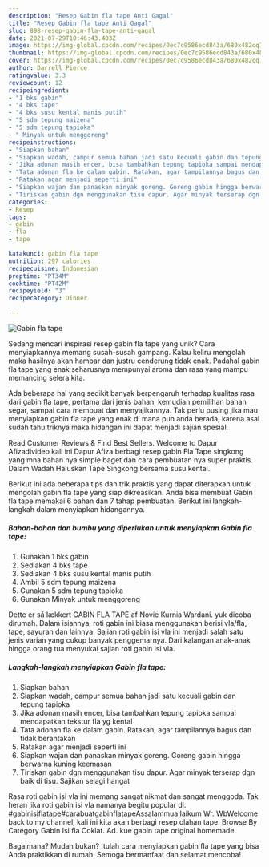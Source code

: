 ```yaml
---
description: "Resep Gabin fla tape Anti Gagal"
title: "Resep Gabin fla tape Anti Gagal"
slug: 898-resep-gabin-fla-tape-anti-gagal
date: 2021-07-29T10:46:43.403Z
image: https://img-global.cpcdn.com/recipes/0ec7c9586ecd843a/680x482cq70/gabin-fla-tape-foto-resep-utama.jpg
thumbnail: https://img-global.cpcdn.com/recipes/0ec7c9586ecd843a/680x482cq70/gabin-fla-tape-foto-resep-utama.jpg
cover: https://img-global.cpcdn.com/recipes/0ec7c9586ecd843a/680x482cq70/gabin-fla-tape-foto-resep-utama.jpg
author: Darrell Pierce
ratingvalue: 3.3
reviewcount: 12
recipeingredient:
- "1 bks gabin"
- "4 bks tape"
- "4 bks susu kental manis putih"
- "5 sdm tepung maizena"
- "5 sdm tepung tapioka"
- " Minyak untuk menggoreng"
recipeinstructions:
- "Siapkan bahan"
- "Siapkan wadah, campur semua bahan jadi satu kecuali gabin dan tepung tapioka"
- "Jika adonan masih encer, bisa tambahkan tepung tapioka sampai mendapatkan tekstur fla yg kental"
- "Tata adonan fla ke dalam gabin. Ratakan, agar tampilannya bagus dan tidak berantakan"
- "Ratakan agar menjadi seperti ini"
- "Siapkan wajan dan panaskan minyak goreng. Goreng gabin hingga berwarna kuning keemasan"
- "Tiriskan gabin dgn menggunakan tisu dapur. Agar minyak terserap dgn baik di tisu. Sajikan selagi hangat"
categories:
- Resep
tags:
- gabin
- fla
- tape

katakunci: gabin fla tape 
nutrition: 297 calories
recipecuisine: Indonesian
preptime: "PT34M"
cooktime: "PT42M"
recipeyield: "3"
recipecategory: Dinner

---
```



![Gabin fla tape](https://img-global.cpcdn.com/recipes/0ec7c9586ecd843a/680x482cq70/gabin-fla-tape-foto-resep-utama.jpg)

Sedang mencari inspirasi resep gabin fla tape yang unik? Cara menyiapkannya memang susah-susah gampang. Kalau keliru mengolah maka hasilnya akan hambar dan justru cenderung tidak enak. Padahal gabin fla tape yang enak seharusnya mempunyai aroma dan rasa yang mampu memancing selera kita.

Ada beberapa hal yang sedikit banyak berpengaruh terhadap kualitas rasa dari gabin fla tape, pertama dari jenis bahan, kemudian pemilihan bahan segar, sampai cara membuat dan menyajikannya. Tak perlu pusing jika mau menyiapkan gabin fla tape yang enak di mana pun anda berada, karena asal sudah tahu triknya maka hidangan ini dapat menjadi sajian spesial.

Read Customer Reviews &amp; Find Best Sellers. Welcome to Dapur Afizadivideo kali ini Dapur Afiza berbagi resep gabin Fla Tape singkong yang mna bahan nya simple baget dan cara pembuatan nya super praktis. Dalam Wadah Haluskan Tape Singkong bersama susu kental.


Berikut ini ada beberapa tips dan trik praktis yang dapat diterapkan untuk mengolah gabin fla tape yang siap dikreasikan. Anda bisa membuat Gabin fla tape memakai 6 bahan dan 7 tahap pembuatan. Berikut ini langkah-langkah dalam menyiapkan hidangannya.

<!--inarticleads1-->

##### Bahan-bahan dan bumbu yang diperlukan untuk menyiapkan Gabin fla tape:

1. Gunakan 1 bks gabin
1. Sediakan 4 bks tape
1. Sediakan 4 bks susu kental manis putih
1. Ambil 5 sdm tepung maizena
1. Gunakan 5 sdm tepung tapioka
1. Gunakan  Minyak untuk menggoreng


Dette er så lækkert GABIN FLA TAPE af Novie Kurnia Wardani. yuk dicoba dirumah. Dalam isiannya, roti gabin ini biasa menggunakan berisi vla/fla, tape, sayuran dan lainnya. Sajian roti gabin isi vla ini menjadi salah satu jenis varian yang cukup banyak penggemarnya. Dari kalangan anak-anak hingga orang tua menyukai sajian roti gabin isi vla. 

<!--inarticleads2-->

##### Langkah-langkah menyiapkan Gabin fla tape:

1. Siapkan bahan
1. Siapkan wadah, campur semua bahan jadi satu kecuali gabin dan tepung tapioka
1. Jika adonan masih encer, bisa tambahkan tepung tapioka sampai mendapatkan tekstur fla yg kental
1. Tata adonan fla ke dalam gabin. Ratakan, agar tampilannya bagus dan tidak berantakan
1. Ratakan agar menjadi seperti ini
1. Siapkan wajan dan panaskan minyak goreng. Goreng gabin hingga berwarna kuning keemasan
1. Tiriskan gabin dgn menggunakan tisu dapur. Agar minyak terserap dgn baik di tisu. Sajikan selagi hangat


Rasa roti gabin isi vla ini memang sangat nikmat dan sangat menggoda. Tak heran jika roti gabin isi vla namanya begitu popular di. #gabinisiflatape#carabuatgabinflatapeAssalammua&#39;laikum Wr. WbWelcome back to my channel, kali ini kita akan berbagi resep olahan tape. Browse By Category Gabin Isi fla Coklat. Ad. kue gabin tape original homemade. 

Bagaimana? Mudah bukan? Itulah cara menyiapkan gabin fla tape yang bisa Anda praktikkan di rumah. Semoga bermanfaat dan selamat mencoba!
